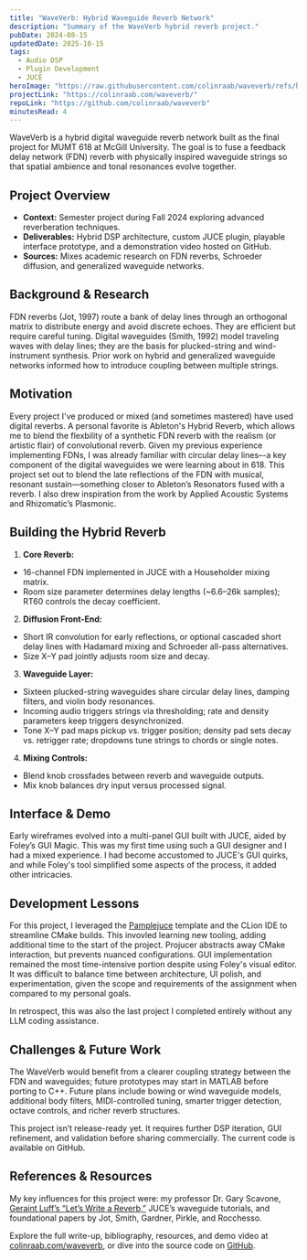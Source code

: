 ```yaml
---
title: "WaveVerb: Hybrid Waveguide Reverb Network"
description: "Summary of the WaveVerb hybrid reverb project."
pubDate: 2024-08-15
updatedDate: 2025-10-15
tags:
  - Audio DSP
  - Plugin Development
  - JUCE
heroImage: "https://raw.githubusercontent.com/colinraab/waveverb/refs/heads/main/assets/images/Hybrid_Reverb_Diagram.png"
projectLink: "https://colinraab.com/waveverb/"
repoLink: "https://github.com/colinraab/waveverb"
minutesRead: 4
---
```

WaveVerb is a hybrid digital waveguide reverb network built as the final project for MUMT 618 at McGill University. The goal is to fuse a feedback delay network (FDN) reverb with physically inspired waveguide strings so that spatial ambience and tonal resonances evolve together.

## Project Overview

- **Context:** Semester project during Fall 2024 exploring advanced reverberation techniques.
- **Deliverables:** Hybrid DSP architecture, custom JUCE plugin, playable interface prototype, and a demonstration video hosted on GitHub.
- **Sources:** Mixes academic research on FDN reverbs, Schroeder diffusion, and generalized waveguide networks.

## Background & Research

FDN reverbs (Jot, 1997) route a bank of delay lines through an orthogonal matrix to distribute energy and avoid discrete echoes. They are efficient but require careful tuning. Digital waveguides (Smith, 1992) model traveling waves with delay lines; they are the basis for plucked-string and wind-instrument synthesis. Prior work on hybrid and generalized waveguide networks informed how to introduce coupling between multiple strings. 

## Motivation

Every project I've produced or mixed (and sometimes mastered) have used digital reverbs. A personal favorite is Ableton's Hybrid Reverb, which allows me to blend the flexbility of a synthetic FDN reverb with the realism (or artistic flair) of convolutional reverb. Given my previous experience implementing FDNs, I was already familiar with circular delay lines–-a key component of the digital waveguides we were learning about in 618. This project set out to blend the late reflections of the FDN with musical, resonant sustain—something closer to Ableton’s Resonators fused with a reverb. I also drew inspiration from the work by Applied Acoustic Systems and Rhizomatic’s Plasmonic.

## Building the Hybrid Reverb

1. **Core Reverb:**
  - 16-channel FDN implemented in JUCE with a Householder mixing matrix.
  - Room size parameter determines delay lengths (~6.6–26k samples); RT60 controls the decay coefficient.
2. **Diffusion Front-End:**
  - Short IR convolution for early reflections, or optional cascaded short delay lines with Hadamard mixing and Schroeder all-pass alternatives.
  - Size X–Y pad jointly adjusts room size and decay.
3. **Waveguide Layer:**
  - Sixteen plucked-string waveguides share circular delay lines, damping filters, and violin body resonances.
  - Incoming audio triggers strings via thresholding; rate and density parameters keep triggers desynchronized.
  - Tone X–Y pad maps pickup vs. trigger position; density pad sets decay vs. retrigger rate; dropdowns tune strings to chords or single notes.
4. **Mixing Controls:**
  - Blend knob crossfades between reverb and waveguide outputs.
  - Mix knob balances dry input versus processed signal.

## Interface & Demo

Early wireframes evolved into a multi-panel GUI built with JUCE, aided by Foley’s GUI Magic. This was my first time using such a GUI designer and I had a mixed experience. I had become accustomed to JUCE's GUI quirks, and while Foley's tool simplified some aspects of the process, it added other intricacies.

## Development Lessons

For this project, I leveraged the [Pamplejuce](https://github.com/sudara/pamplejuce) template and the CLion IDE to streamline CMake builds. This invovled learning new tooling, adding additional time to the start of the project. Projucer abstracts away CMake interaction, but prevents nuanced configurations. GUI implementation remained the most time-intensive portion despite using Foley's visual editor. It was difficult to balance time between architecture, UI polish, and experimentation, given the scope and requirements of the assignment when compared to my personal goals. 

In retrospect, this was also the last project I completed entirely without any LLM coding assistance. 

## Challenges & Future Work

The WaveVerb would benefit from a clearer coupling strategy between the FDN and waveguides; future prototypes may start in MATLAB before porting to C++. Future plans include bowing or wind waveguide models, additional body filters, MIDI-controlled tuning, smarter trigger detection, octave controls, and richer reverb structures.

This project isn’t release-ready yet. It requires further DSP iteration, GUI refinement, and validation before sharing commercially. The current code is available on GitHub.

## References & Resources

My key influences for this project were: my professor Dr. Gary Scavone, [Geraint Luff’s “Let’s Write a Reverb,”](https://www.youtube.com/watch?v=QWnD30xHjW4&pp=ygUgZ2VyaWFudCBsdWZmIGxldHMgd3JpdGUgYSByZXZlcmI%3D) JUCE’s waveguide tutorials, and foundational papers by Jot, Smith, Gardner, Pirkle, and Rocchesso.

Explore the full write-up, bibliography, resources, and demo video at [colinraab.com/waveverb](https://colinraab.com/waveverb/), or dive into the source code on [GitHub](https://github.com/colinraab/waveverb).
